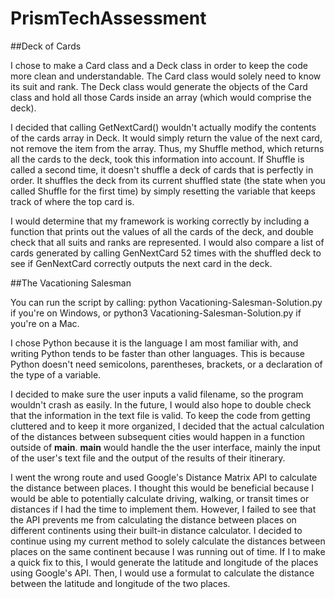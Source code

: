 # PrismTechAssessment
##Deck of Cards

I chose to make a Card class and a Deck class in order to keep the code more clean and understandable. The Card class would solely need to know its suit and rank. The Deck class would generate the objects of the Card class and hold all those Cards inside an array (which would comprise the deck). 

I decided that calling GetNextCard() wouldn't actually modify the contents of the cards array in Deck. It would simply return the value of the next card, not remove the item from the array. Thus, my Shuffle method, which returns all the cards to the deck, took this information into account. If Shuffle is called a second time, it doesn't shuffle a deck of cards that is perfectly in order. It shuffles the deck from its current shuffled state (the state when you called Shuffle for the first time) by simply resetting the variable that keeps track of where the top card is. 

I would determine that my framework is working correctly by including a function that prints out the values of all the cards of the deck, and double check that all suits and ranks are represented. I would also compare a list of cards generated by calling GenNextCard 52 times with the shuffled deck to see if GenNextCard correctly outputs the next card in the deck.

##The Vacationing Salesman

You can run the script by calling: python Vacationing-Salesman-Solution.py if you're on Windows, or python3 Vacationing-Salesman-Solution.py if you're on a Mac.

I chose Python because it is the language I am most familiar with, and writing Python tends to be faster than other languages. This is because Python doesn't need semicolons, parentheses, brackets, or a declaration of the type of a variable.

I decided to make sure the user inputs a valid filename, so the program wouldn't crash as easily. In the future, I would
also hope to double check that the information in the text file is valid. To keep the code from getting cluttered and to keep it more organized, I decided that the actual calculation of the distances between subsequent cities would happen in a function outside of __main__. __main__ would handle the the user interface, mainly the input of the user's text file and the output of the results of their itinerary. 

I went the wrong route and used Google's Distance Matrix API to calculate the distance between places. I thought this would be beneficial because I would be able to potentially calculate driving, walking, or transit times or distances if I had the time to implement them. However, I failed to see that the API prevents me from calculating the distance between places on different continents using their built-in distance calculator. I decided to continue using my current method to solely calculate the distances between places on the same continent because I was running out of time. If I to make a quick fix to this, I would generate the latitude and longitude of the places using Google's API. Then, I would use a formulat to calculate the distance between the latitude and longitude of the two places. 

